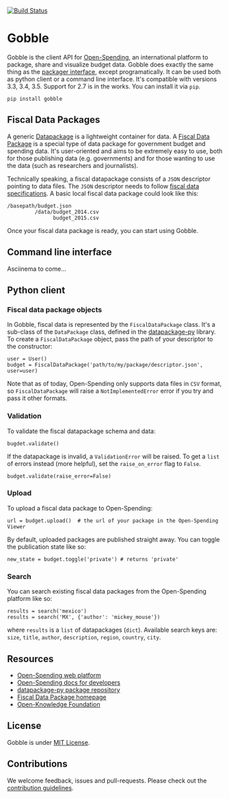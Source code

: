 [![Build Status](https://travis-ci.org/openspending/gobble.svg?branch=master)](https://travis-ci.org/openspending/gobble)

# Gobble

Gobble is the client API for [Open-Spending](next.openspending.org), an international platform to package, share and visualize budget data. Gobble does exactly the same thing as the [packager interface](next.openspending.org/packager), except programatically. It can be used both as python client or a command line interface. It's compatible with versions 3.3, 3.4, 3.5. Support for 2.7 is in the works. You can install it via `pip`.

```
pip install gobble
```

## Fiscal Data Packages

A generic [Datapackage](http://frictionlessdata.io/data-packages/) is a lightweight container for data. A [Fiscal Data Package](http://fiscal.dataprotocols.org/) is a special type of data package for government budget and spending data. It's user-oriented and aims to be extremely easy to use, both for those publishing data (e.g. governments) and for those wanting to use the data (such as researchers and journalists). 

Technically speaking, a fiscal datapackage consists of a `JSON` descriptor pointing to data files. The `JSON` descriptor needs to follow [fiscal data specifications](http://fiscal.dataprotocols.org/spec/). A basic local fiscal data package could look like this:

```
/basepath/budget.json   
         /data/budget_2014.csv
               budget_2015.csv
```

Once your fiscal data package is ready, you can start using Gobble.

## Command line interface

Asciinema to come... 

## Python client

### Fiscal data package objects

In Gobble, fiscal data is represented by the `FiscalDataPackage` class. It's a sub-class of the `DataPackage` class, defined in the [datapackage-py](https://github.com/frictionlessdata/datapackage-py) library. To create a `FiscalDataPackage` object, pass the path of your descriptor to the constructor:

```
user = User()
budget = FiscalDataPackage('path/to/my/package/descriptor.json', user=user)
```

Note that as of today, Open-Spending only supports data files in `CSV` format, so `FiscalDataPackage` will raise a `NotImplementedError` error if you try and pass it other formats.

### Validation

To validate the fiscal datapackage schema and data:

```
bugdet.validate()
```

If the datapackage is invalid, a `ValidationError` will be raised. To get a `list` of errors instead (more helpful), set the `raise_on_error` flag to `False`.
```
budget.validate(raise_error=False)
```

### Upload

To upload a fiscal data package to Open-Spending: 

```
url = budget.upload()  # the url of your package in the Open-Spending Viewer
```

By default, uploaded packages are published straight away. You can toggle the publication state like so:

```
new_state = budget.toggle('private') # returns 'private'
```

###  Search

You can search existing fiscal data packages from the Open-Spending platform like so:

```
results = search('mexico')
results = search('MX', {'author': 'mickey_mouse'})
```

where `results` is a `list` of datapackages (`dict`). Available search keys are: `size`, `title`, `author`, `description`, `region`, `country`, `city`. 

## Resources

- [Open-Spending web platform](next.openspending.org) 
- [Open-Spending docs for developers](http://docs.openspending.org/en/latest/)
- [datapackage-py package repository](http://frictionlessdata.io/data-packages/) 
- [Fiscal Data Package homepage](http://fiscal.dataprotocols.org/)
- [Open-Knowledge Foundation](https://okfn.org)

## License

Gobble is under [MIT License](https://opensource.org/licenses/MIT).

## Contributions

We welcome feedback, issues and pull-requests. Please check out the [contribution guidelines](https://github.com/okfn/coding-standards). 
